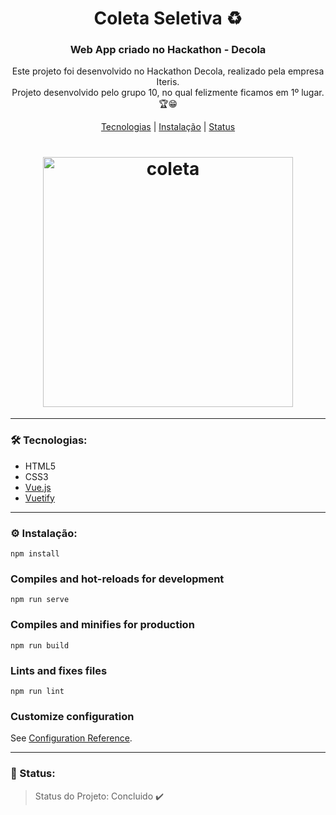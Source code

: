 <h1 align="center">Coleta Seletiva ♻</h1>

<h3 align="center">Web App criado no Hackathon - Decola</h3>

<p align="center">Este projeto foi desenvolvido no Hackathon Decola, realizado pela empresa Iteris.<br>Projeto desenvolvido pelo grupo 10, no qual felizmente ficamos em 1º lugar. 🏆😁</p>
<p align="center"><a href="#tecnologias">Tecnologias</a> | <a href="#instalacao">Instalação</a> | <a href="#status">Status</a></p>

<h1 align="center"><img alt="coleta" src="https://github.com/kahpereira/ProjetoIterisTime10/blob/main/src/assets/screenrec.gif" max-width="400px" width="400px"/></h1>

---

<a id="tecnologias"></a>
### 🛠 Tecnologias:
- HTML5
- CSS3
- [Vue.js](https://vuejs.org/)
- [Vuetify](https://vuetifyjs.com/en/)

---

<a id="instalacao"></a>
### ⚙ Instalação:

```
npm install
```

### Compiles and hot-reloads for development
```
npm run serve
```

### Compiles and minifies for production
```
npm run build
```

### Lints and fixes files
```
npm run lint
```

### Customize configuration
See [Configuration Reference](https://cli.vuejs.org/config/).

---

<a id="status"></a>
### 🚀 Status:
> Status do Projeto: Concluido :heavy_check_mark:
